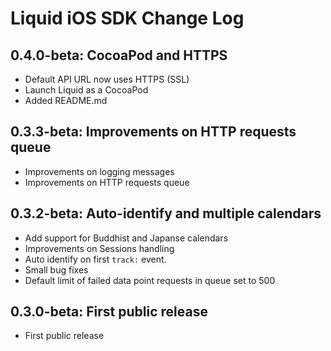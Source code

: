 # Liquid iOS SDK Change Log

## 0.4.0-beta: CocoaPod and HTTPS

* Default API URL now uses HTTPS (SSL)
* Launch Liquid as a CocoaPod
* Added README.md

## 0.3.3-beta: Improvements on HTTP requests queue

* Improvements on logging messages
* Improvements on HTTP requests queue

## 0.3.2-beta: Auto-identify and multiple calendars

* Add support for Buddhist and Japanse calendars
* Improvements on Sessions handling
* Auto identify on first `track:` event.
* Small bug fixes
* Default limit of failed data point requests in queue set to 500

## 0.3.0-beta: First public release

* First public release
